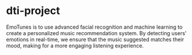 # dti-project
EmoTunes is to use advanced facial recognition and machine learning to create a personalized music recommendation system. By detecting users' emotions in real-time, we ensure that the music suggested matches their mood, making for a more engaging listening experience.
